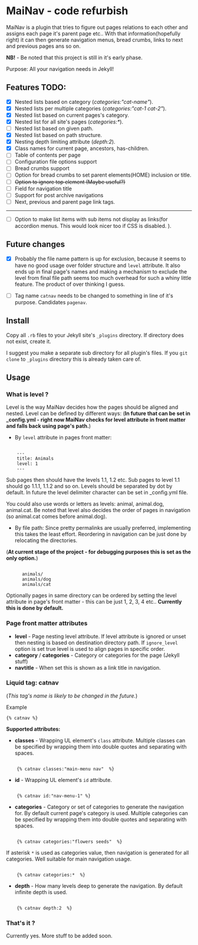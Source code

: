 # MaiNav - code refurbish

MaiNav is a plugin that tries to figure out pages relations to each other and assigns each page it's parent page etc.. With that information(hopefully right) it can then generate navigation menus, bread crumbs, links to next and previous pages ans so on. 

**NB!** - Be noted that this project is still in it's early phase.

Purpose: All your navigation needs in Jekyll!

## Features TODO:

 - [x] Nested lists based on category (_categories:"cat-name"_).
 - [x] Nested lists per multiple categories (_categories:"cat-1 cat-2"_).
 - [x] Nested list based on current pages's category.
 - [x] Nested list for all site's pages (_categories:*_).
 - [ ] Nested list based on given path.
 - [x] Nested list based on path structure.
 - [x] Nesting depth limiting attribute (_depth:2_).
 - [x] Class names for current page, ancestors, has-children. 
 - [ ] Table of contents per page
 - [ ] Configuration file options support 
 - [ ] Bread crumbs support
 - [ ] Option for bread crumbs to set parent elements(HOME) inclusion or title.
 - [ ] ~~Option to ignore top element (Maybe useful?)~~
 - [ ] Field for navigation title
 - [ ] Support for post archive navigations
 - [ ] Next, previous and parent page link tags. 
 
 ---

 - [ ] Option to make list items with sub items not display as links(for accordion menus. This would look nicer too if CSS is disabled. ).
 
## Future changes

 - [x] Probably the file name pattern is up for exclusion, because it seems to have no good usage over folder structure and `level` attribute. It also ends up in final page's names and making a mechanism to exclude the level from final file path seems too much overhead for such a whiny little feature. The product of over thinking I guess.

 - [ ] Tag name `catnav` needs to be changed to something in line of it's purpose. Candidates `pagenav`. 


## Install

Copy all `.rb` files to your Jekyll site's `_plugins` directory. If directory does not exist, create it. 

I suggest you make a separate sub directory for all plugin's files. If you `git clone` to `_plugins` directory this is already taken care of.   

## Usage

### What is level ?

Level is the way MaiNav decides how the pages should be aligned and nested. 
Level can be defined by different ways: 
(**In future that can be set in _config.yml - right now MaiNav checks for level attribute in front matter and falls back using page's path.**)
 
 - By `level` attribute in pages front matter:

```

    ---
    title: Animals
    level: 1
    ---

```
Sub pages then should have the levels 1.1, 1.2 etc. Sub pages to level 1.1 should go 1.1.1, 1.1.2 and so on. Levels should be separated by dot by default. In future the level delimiter character can be set in _config.yml file.

You could also use words or letters as levels: animal, animal.dog, animal.cat.
Be noted that level also decides the order of pages in navigation (so animal.cat comes before animal.dog).


 - By file path:
Since pretty permalinks are usually preferred, implementing this takes the least effort. 
Reordering in navigation can be just done by relocating the directories. 

(**At current stage of the project - for debugging purposes this is set as the only option.**)

```

      animals/  
      animals/dog
      animals/cat
```
Optionally pages in same directory can be ordered by setting the level attribute in page's front matter - this can be just 1, 2, 3, 4 etc..
**Currently this is done by default.**


### Page front matter attributes

 - **level** - Page nesting level attribute. If level attribute is ignored or unset then nesting is based on destination directory path. If `ignore_level` option is set true level is used to align pages in specific order. 
 - **category** / **categories** - Category or categories for the page (Jekyll stuff)
 - **navtitle** - When set this is shown as a link title in navigation.

### Liquid tag: catnav
(_This tag's name is likely to be changed in the future._)

Example

    {% catnav %}

**Supported attributes:**
 
 - **classes** - Wrapping UL element's `class` attribute. Multiple classes can be specified by wrapping them into double quotes and separating with spaces.

```        

    {% catnav classes:"main-menu nav"  %}
```

 - **id** - Wrapping UL element's `id` attribute.

```        

    {% catnav id:"nav-menu-1" %}
```

 - **categories** - Category or set of categories to generate the navigation for. By default current page's category is used. Multiple categories can be specified by wrapping them into double quotes and separating with spaces.

```        

    {% catnav categories:"flowers seeds"  %}
```

If asterisk `*` is used as categories value, then navigation is generated for all categories. Well suitable for main navigation usage.

```        

    {% catnav categories:*  %}
```



 - **depth** - How many levels deep to generate the navigation. By default infinite depth is used. 

```        

    {% catnav depth:2  %}
```

### That's it ?

Currently yes. More stuff to be added soon.